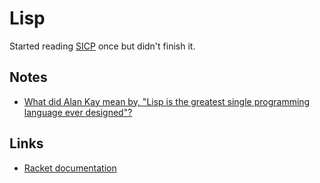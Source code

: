 # Lisp
Started reading [SICP](http://sarabander.github.io/sicp/html/index.xhtml) once but didn't finish it.

## Notes
- [What did Alan Kay mean by, "Lisp is the greatest single programming language ever designed"?](https://www.quora.com/What-did-Alan-Kay-mean-by-Lisp-is-the-greatest-single-programming-language-ever-designed/answer/Alan-Kay-11)

## Links
- [Racket documentation](file:///Users/nikivi/Library/Racket/6.10/doc/index.html)
